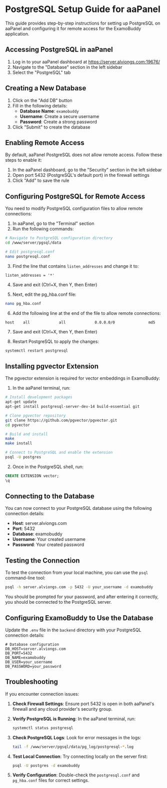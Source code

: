 # PostgreSQL Setup Guide for aaPanel

This guide provides step-by-step instructions for setting up PostgreSQL on aaPanel and configuring it for remote access for the ExamoBuddy application.

## Accessing PostgreSQL in aaPanel

1. Log in to your aaPanel dashboard at https://server.alviongs.com:19676/
2. Navigate to the "Database" section in the left sidebar
3. Select the "PostgreSQL" tab

## Creating a New Database

1. Click on the "Add DB" button
2. Fill in the following details:
   - **Database Name**: `examobuddy`
   - **Username**: Create a secure username
   - **Password**: Create a strong password
3. Click "Submit" to create the database

## Enabling Remote Access

By default, aaPanel PostgreSQL does not allow remote access. Follow these steps to enable it:

1. In the aaPanel dashboard, go to the "Security" section in the left sidebar
2. Open port 5432 (PostgreSQL's default port) in the firewall settings
3. Click "Add" to save the rule

## Configuring PostgreSQL for Remote Access

You need to modify PostgreSQL configuration files to allow remote connections:

1. In aaPanel, go to the "Terminal" section
2. Run the following commands:

```bash
# Navigate to PostgreSQL configuration directory
cd /www/server/pgsql/data

# Edit postgresql.conf
nano postgresql.conf
```

3. Find the line that contains `listen_addresses` and change it to:
```
listen_addresses = '*'
```

4. Save and exit (Ctrl+X, then Y, then Enter)

5. Next, edit the pg_hba.conf file:
```bash
nano pg_hba.conf
```

6. Add the following line at the end of the file to allow remote connections:
```
host    all             all             0.0.0.0/0               md5
```

7. Save and exit (Ctrl+X, then Y, then Enter)

8. Restart PostgreSQL to apply the changes:
```bash
systemctl restart postgresql
```

## Installing pgvector Extension

The pgvector extension is required for vector embeddings in ExamoBuddy:

1. In the aaPanel terminal, run:
```bash
# Install development packages
apt-get update
apt-get install postgresql-server-dev-14 build-essential git

# Clone pgvector repository
git clone https://github.com/pgvector/pgvector.git
cd pgvector

# Build and install
make
make install

# Connect to PostgreSQL and enable the extension
psql -U postgres
```

2. Once in the PostgreSQL shell, run:
```sql
CREATE EXTENSION vector;
\q
```

## Connecting to the Database

You can now connect to your PostgreSQL database using the following connection details:

- **Host**: server.alviongs.com
- **Port**: 5432
- **Database**: examobuddy
- **Username**: Your created username
- **Password**: Your created password

## Testing the Connection

To test the connection from your local machine, you can use the `psql` command-line tool:

```bash
psql -h server.alviongs.com -p 5432 -U your_username -d examobuddy
```

You should be prompted for your password, and after entering it correctly, you should be connected to the PostgreSQL server.

## Configuring ExamoBuddy to Use the Database

Update the `.env` file in the `backend` directory with your PostgreSQL connection details:

```
# Database configuration
DB_HOST=server.alviongs.com
DB_PORT=5432
DB_NAME=examobuddy
DB_USER=your_username
DB_PASSWORD=your_password
```

## Troubleshooting

If you encounter connection issues:

1. **Check Firewall Settings**: Ensure port 5432 is open in both aaPanel's firewall and any cloud provider's security group.

2. **Verify PostgreSQL is Running**: In the aaPanel terminal, run:
   ```bash
   systemctl status postgresql
   ```

3. **Check PostgreSQL Logs**: Look for error messages in the logs:
   ```bash
   tail -f /www/server/pgsql/data/pg_log/postgresql-*.log
   ```

4. **Test Local Connection**: Try connecting locally on the server first:
   ```bash
   psql -U postgres -d examobuddy
   ```

5. **Verify Configuration**: Double-check the `postgresql.conf` and `pg_hba.conf` files for correct settings.
